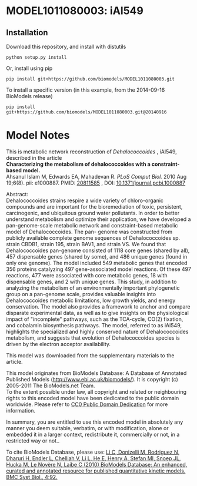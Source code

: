 # MODEL1011080003: iAI549

## Installation

Download this repository, and install with distutils

`python setup.py install`

Or, install using pip

`pip install git+https://github.com/biomodels/MODEL1011080003.git`

To install a specific version (in this example, from the 2014-09-16 BioModels release)

`pip install git+https://github.com/biomodels/MODEL1011080003.git@20140916`


# Model Notes


This is metabolic network reconstruction of _Dehalococcoides_ , iAI549,
described in the article  
**Characterizing the metabolism of dehalococcoides with a constraint-based model.**   
Ahsanul Islam M, Edwards EA, Mahadevan R. _PLoS Comput Biol._ 2010 Aug
19;6(8). pii: e1000887. PMID:
[20811585](http://www.ncbi.nlm.nih.gov/pubmed/20811585) , DOI:
[10.1371/journal.pcbi.1000887](http://dx.doi.org/10.1371/journal.pcbi.1000887)

Abstract:  
Dehalococcoides strains respire a wide variety of chloro-organic compounds and
are important for the bioremediation of toxic, persistent, carcinogenic, and
ubiquitous ground water pollutants. In order to better understand metabolism
and optimize their application, we have developed a pan-genome-scale metabolic
network and constraint-based metabolic model of Dehalococcoides. The pan-
genome was constructed from publicly available complete genome sequences of
Dehalococcoides sp. strain CBDB1, strain 195, strain BAV1, and strain VS. We
found that Dehalococcoides pan-genome consisted of 1118 core genes (shared by
all), 457 dispensable genes (shared by some), and 486 unique genes (found in
only one genome). The model included 549 metabolic genes that encoded 356
proteins catalyzing 497 gene-associated model reactions. Of these 497
reactions, 477 were associated with core metabolic genes, 18 with dispensable
genes, and 2 with unique genes. This study, in addition to analyzing the
metabolism of an environmentally important phylogenetic group on a pan-genome
scale, provides valuable insights into Dehalococcoides metabolic limitations,
low growth yields, and energy conservation. The model also provides a
framework to anchor and compare disparate experimental data, as well as to
give insights on the physiological impact of "incomplete" pathways, such as
the TCA-cycle, CO(2) fixation, and cobalamin biosynthesis pathways. The model,
referred to as iAI549, highlights the specialized and highly conserved nature
of Dehalococcoides metabolism, and suggests that evolution of Dehalococcoides
species is driven by the electron acceptor availability.

This model was downloaded from the supplementary materials to the article.

This model originates from BioModels Database: A Database of Annotated
Published Models (http://www.ebi.ac.uk/biomodels/). It is copyright (c)
2005-2011 The BioModels.net Team.  
To the extent possible under law, all copyright and related or neighbouring
rights to this encoded model have been dedicated to the public domain
worldwide. Please refer to [CC0 Public Domain
Dedication](http://creativecommons.org/publicdomain/zero/1.0/) for more
information.

In summary, you are entitled to use this encoded model in absolutely any
manner you deem suitable, verbatim, or with modification, alone or embedded it
in a larger context, redistribute it, commercially or not, in a restricted way
or not..  
  
To cite BioModels Database, please use: [Li C, Donizelli M, Rodriguez N,
Dharuri H, Endler L, Chelliah V, Li L, He E, Henry A, Stefan MI, Snoep JL,
Hucka M, Le Novère N, Laibe C (2010) BioModels Database: An enhanced, curated
and annotated resource for published quantitative kinetic models. BMC Syst
Biol., 4:92.](http://www.ncbi.nlm.nih.gov/pubmed/20587024)


